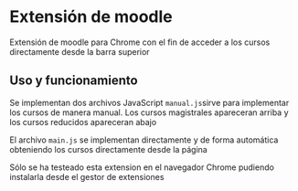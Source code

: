# Extensión de moodle
Extensión de moodle para Chrome con el fin de acceder a los cursos directamente desde la barra superior

## Uso y funcionamiento
Se implementan dos archivos JavaScript
```manual.js```sirve para implementar los cursos de manera manual. Los cursos magistrales apareceran arriba y los cursos reducidos apareceran abajo

El archivo ```main.js``` se implementan directamente y de forma automática obteniendo los cursos directamente desde la página

Sólo se ha testeado esta extension en el navegador Chrome pudiendo instalarla desde el gestor de extensiones